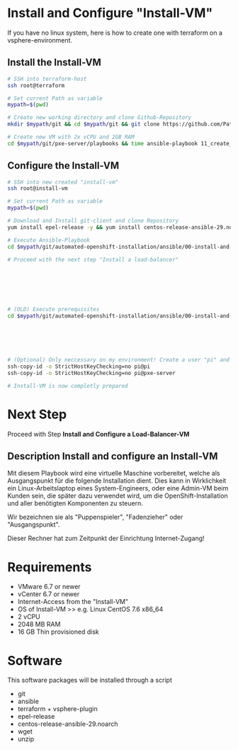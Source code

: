 # Install and Configure "Install-VM"

If you have no linux system, here is how to create one with terraform on a vsphere-environment.

## Install the Install-VM

```bash
# SSH into terraform-host
ssh root@terraform

# Set current Path as variable
mypath=$(pwd)

# Create new working directory and clone Github-Repository
mkdir $mypath/git && cd $mypath/git && git clone https://github.com/Patthecat249/pxe-server.git

# Create new VM with 2x vCPU and 2GB RAM
cd $mypath/git/pxe-server/playbooks && time ansible-playbook 11_create_vm_from_clone.yaml -e "hostname=install-vm cpu=4 ram=8192"
```



## Configure the Install-VM

```bash
# SSH into new created "install-vm"
ssh root@install-vm

# Set current Path as variable
mypath=$(pwd)

# Download and Install git-client and clone Repository
yum install epel-release -y && yum install centos-release-ansible-29.noarch -y && yum install ansible -y && yum install -y git && mkdir $mypath/git && cd $mypath/git && git clone https://github.com/Patthecat249/automated-openshift-installation.git

# Execute Ansible-Playbook
cd $mypath/git/automated-openshift-installation/ansible/00-install-and-configure-installation-vm/ && ansible-playbook 01-playbook-configure-install-vm.yaml

# Proceed with the next step "Install a load-balancer"







# (OLD) Execute prerequisites 
cd $mypath/git/automated-openshift-installation/ansible/00-install-and-configure-installation-vm/ && chmod +x 00-install-prerequisites.sh && ./00-install-prerequisites.sh






# (Optional) Only neccessary on my environment! Create a user "pi" and add to sudoers
ssh-copy-id -o StrictHostKeyChecking=no pi@pi
ssh-copy-id -o StrictHostKeyChecking=no pi@pxe-server

# Install-VM is now completly prepared
```





# Next Step

Proceed with Step **Install and Configure a Load-Balancer-VM** 





## Description Install and configure an Install-VM

Mit diesem Playbook wird eine virtuelle Maschine vorbereitet, welche als Ausgangspunkt für die folgende Installation dient. Dies kann in Wirklichkeit ein Linux-Arbeitslaptop eines System-Engineers, oder eine Admin-VM beim Kunden sein, die später dazu verwendet wird, um die OpenShift-Installation und aller benötigten Komponenten zu steuern. 

Wir bezeichnen sie als "Puppenspieler", "Fadenzieher" oder "Ausgangspunkt".

Dieser Rechner hat zum Zeitpunkt der Einrichtung Internet-Zugang!



# Requirements
- VMware 6.7 or newer
- vCenter 6.7 or newer
- Internet-Access from the "Install-VM"
- OS of Install-VM >> e.g. Linux CentOS 7.6 x86_64
- 2 vCPU
- 2048 MB RAM
- 16 GB Thin provisioned disk



# Software
This software packages will be installed through a script

- git
- ansible
- terraform + vsphere-plugin
- epel-release
- centos-release-ansible-29.noarch
- wget
- unzip